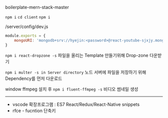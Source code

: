 boilerplate-mern-stack-master

`npm i`
`cd client`
`npm i`

/server/config/dev.js
```js
module.exports = {
    mongoURI: 'mongodb+srv://hyejin:<password>@react-youtube-sjxjy.mongodb.net/test?retryWrites=true&w=majority'
}
```

`npm i react-dropzone -s`
파일을 올리는 Template 만들기위해 Drop-zone 다운받기

`npm i multer -s in Server directory`
노드 서버에 파일을 저장하기 위해  Dependency를 먼저 다운로드



window ffmpeg 설치 후
`npm i fluent-ffmpeg -s`
비디오 썸네일 생성


<hr>


- vscode 확장프로그램 : ES7 React/Redux/React-Native snippets
- rfce - fucntion 단축키